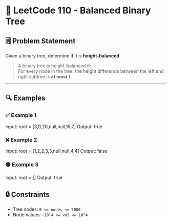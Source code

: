 # 🧠 LeetCode 110 - Balanced Binary Tree

## 🗒️ Problem Statement

Given a binary tree, determine if it is **height-balanced**.

> A binary tree is height-balanced if:  
> For every node in the tree, the height difference between the left and right subtree is **at most 1**.

---

## 🔍 Examples

### ✅ Example 1
Input: root = [3,9,20,null,null,15,7]
Output: true


### ❌ Example 2
Input: root = [1,2,2,3,3,null,null,4,4]
Output: false


### 🟢 Example 3
Input: root = []
Output: true


## 🔒 Constraints

- Tree nodes: `0 <= nodes <= 5000`
- Node values: `-10^4 <= val <= 10^4`